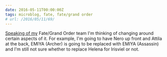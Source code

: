 ```yaml
---
date: 2016-05-11T00:00:00Z
tags: microblog, fate, fate/grand order
# url: /2016/05/11/69/
---
```


[Speaking of my](http://valiantghost.com/2016/05/67/) Fate/Grand Order team I'm thinking of changing around certain aspects of it. For example, I'm going to have Nero up front and Attila at the back, EMIYA (Archer) is going to be replaced with EMIYA (Assassin) and I'm still not sure whether to replace Helena for Irisviel or not.